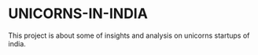 # UNICORNS-IN-INDIA

This project is about some of insights and analysis on unicorns startups of india.
